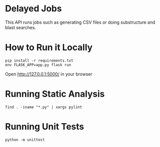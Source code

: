 # Delayed Jobs

This API runs jobs such as generating CSV files or doing substructure and blast searches. 

# How to Run it Locally

```
pip install -r requirements.txt
env FLASK_APP=app.py flask run
```

Open http://127.0.0.1:5000/ in your browser

# Running Static Analysis 

```
find . -iname "*.py" | xargs pylint
```

# Running Unit Tests

```
python -m unittest
```